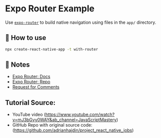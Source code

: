 # Expo Router Example

Use [`expo-router`](https://expo.github.io/router) to build native navigation using files in the `app/` directory.

## 🚀 How to use

```sh
npx create-react-native-app -t with-router
```

## 📝 Notes

- [Expo Router: Docs](https://expo.github.io/router)
- [Expo Router: Repo](https://github.com/expo/router)
- [Request for Comments](https://github.com/expo/router/discussions/1)

## Tutorial Source:

- YouTube video (https://www.youtube.com/watch?v=mJ3bGvy0WAY&ab_channel=JavaScriptMastery)
- GitHub Repo with original source code: (https://github.com/adrianhajdin/project_react_native_jobs)